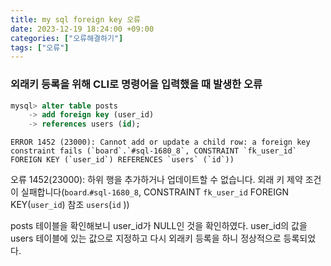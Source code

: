 ```yaml
---
title: my sql foreign key 오류
date: 2023-12-19 18:24:00 +09:00
categories: ["오류해결하기"]
tags: ["오류"]
---
```


### 외래키 등록을 위해 CLI로 명령어을 입력했을 때 발생한 오류

```sql
mysql> alter table posts
    -> add foreign key (user_id)
    -> references users (id);
```

```
ERROR 1452 (23000): Cannot add or update a child row: a foreign key constraint fails (`board`.`#sql-1680_8`, CONSTRAINT `fk_user_id` FOREIGN KEY (`user_id`) REFERENCES `users` (`id`))
```

오류 1452(23000): 하위 행을 추가하거나 업데이트할 수 없습니다. 외래 키 제약 조건이 실패합니다(`board`.`#sql-1680_8`, CONSTRAINT `fk_user_id` FOREIGN KEY(`user_id`) 참조 `users`(`id` ))

posts 테이블을 확인해보니 user_id가 NULL인 것을 확인하였다. user_id의 값을 users 테이블에 있는 값으로 지정하고 다시 외래키 등록을 하니
정상적으로 등록되었다.
